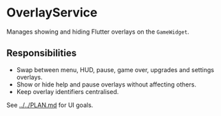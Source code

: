 # OverlayService

Manages showing and hiding Flutter overlays on the `GameWidget`.

## Responsibilities

- Swap between menu, HUD, pause, game over, upgrades and settings overlays.
- Show or hide help and pause overlays without affecting others.
- Keep overlay identifiers centralised.

See [../../PLAN.md](../../PLAN.md) for UI goals.
